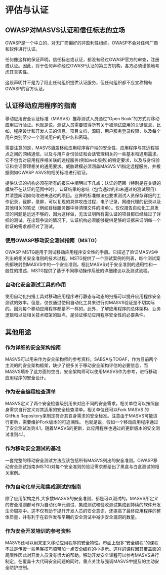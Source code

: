 # 评估与认证

## OWASP对MASVS认证和信任标志的立场

OWASP是一个中立的，对无厂商偏好的非盈利性组织。OWASP不会对任何厂商和软件进行认证。

任何像这样的保证声明，信任标志或认证，都没有经过OWASP官方的审查，注册或认证。因此，对于任何声称经过OWASP认证的第三方机构，各方必须谨慎地考虑其真实性。

这段声明并不是为了阻止任何组织提供认证服务，但任何组织都不应宣称拥有OWASP的官方认证。

## 认证移动应用程序的指南

移动应用安全认证标准（MASVS）推荐测试人员通过“Open Book”的方式对移动应用进行验证。也就是说，测试人员需要取得所有关于被测试应用的关键信息，比如，程序设计和开发人员的信息，项目文档，源码，用户服务登录权限，以及每个用户类别至少一个测试用户的用户名和密码。

需要注意的是，MASVS涵盖移动应用程序客户端的安全性，应用程序与其远程端点之间的网络通信，以及与用户身份验证和会话管理相关的一些基本和通用需求。它不包含对应用程序相关联的远程服务(例如web服务)的特定要求，以及与身份验证和会话管理相关的通用要求。威胁建模必须涵盖MASVS V1指定远程服务，并根据例如OWASP ASVS的相关标准进行验证。

提供认证的机构必须在所有的报告中阐明以下几点：认证的范围（特别是在关键的模块不在认证的范围中时），认证结果的总结（包含通过的和未通过的测试项目）并清楚阐明如何改进未通过的项目。业界的标准做法也要求测试人员保存详细的工作记录，截屏，录屏，可以复现的具体攻击过程，电子记录，网络代理的记录以及其他相关的笔记（例如目标服务器中待清理文件的清单）。仅仅报告自动化工具发现的问题是远远不够的，因为这样做，无法证明所有需认证的项目都已经经过了详细的测试。在出现争议的情况下，认证机构必须能够提供足够的证据来证明每一个验证的需求都经过了测试。

### 使用OWASP移动安全测试指南（MSTG）

OWASP MSTG是用于测试移动应用程序安全性的手册。它描述了验证MASVS中列出的相关安全准则的技术过程。MSTG提供了一个测试案例的列表，每个测试案例都映射到MASVS中的一个安全准则。相比MASVS对于安全准则的通用性和一般性的描述，MSTG提供了基于不同移动操作系统的详细建议以及测试流程。

### 自动化安全测试工具的作用

使用自动化扫描工具对移动应用程序进行静态与动态的扫描可以提升应用程序安全测试的效率。但是，仅仅通过使用自动化工具来进行对MASVS验证是不切实际的。因为每个移动应用程序都是不一样的。此外，了解应用程序的总体架构、业务逻辑和以及相关技术框架的缺点，是验证移动应用程序安全性的必要条件。

## 其他用途

### 作为详细的安全架构指南

MASVS可以用来作为安全架构师的参考资料。SABSA与TOGAF，作为目前两个主流的的安全架构框架，缺少了很多关于移动安全架构评估的必要信息，而MASVS填补了这方面的空白。安全架构师可以使用MASVS作为参考，进行移动应用程序的安全设计。

### 作为安全编程检查清单

MASVS定义了两个安全检查级别用来对应不同的安全需求。相关单位可以按照自身需求自行定义对其适用的安全检查清单。相关单位还可以Fork MASVS 的 GitHub Repository来制定符合其自身需求的安全标准。注意由于MASVS可能进行更新，需要维护Fork版本的可追溯性。 也就是说，假如一个移动应用程序通过了安全测试准则4.1，随着MASVS的更新，此应用程序也通过的更新版本的安全测试准则4.1。

### 作为移动安全测试的基准

一套完整的移动安全测试方法应该包括所有MASVS列出的安全准则。OWASP移动安全测试指南(MSTG)对每个安全准则的验证需求都给出了黑盒与白盒测试的相关案例。

### 作为自动化单元和集成测试的指南

除了应用架构之外,大多数MASVS的安全准则，都是可以测试的。MASVS所定义的安全准则都可作为自动化单元测试、集成测试和验收测试集成到持续的软件开发生命周期中。这不仅有助于提升开发人员的安全意识，还提高了最终应用程序的整体质量，并有利于在软件发布早期的安全测试中减少安全漏洞的数量。

### 作为安全开发培训的参考资料

MASVS还可以用来定义移动应用程序的安全特性。市面上很多“安全编程”的课程不过是传授一些黑客技巧顺带加一点安全编程的小提示。这样的课程因其覆盖面的局限性因此对开发人员没有很大的帮助。移动开发安全课程可以参考MASVS进行制定，在覆盖十大代码安全问题的同时，重点关注与强调MASVS中提及的主动安全防护控制。
